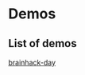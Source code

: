 

# Demos

## List of demos
[brainhack-day](https://cdn.rawgit.com/jpiironen/demos/afbbefcd/brainhack.html)